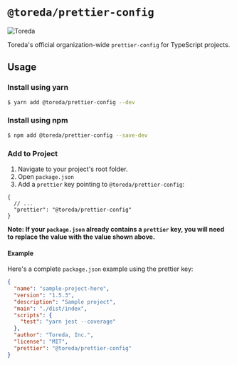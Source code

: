 
# `@toreda/prettier-config`

![Toreda](https://content.toreda.com/logo/toreda-logo.png)

Toreda's official organization-wide `prettier-config` for TypeScript projects.

## Usage

### Install using yarn

```bash
$ yarn add @toreda/prettier-config --dev
```

### Install using npm
```bash
$ npm add @toreda/prettier-config --save-dev
```


### Add to Project
1. Navigate to your project's root folder.
2. Open `package.json`
3. Add a `prettier` key pointing to `@toreda/prettier-config`:

```jsonc
{
  // ...
  "prettier": "@toreda/prettier-config"
}
```

**Note: If your `package.json` already contains a `prettier` key, you will need to replace the value with the value shown above.**

#### Example

Here's a complete `package.json` example using the prettier key:

```json
{
  "name": "sample-project-here",
  "version": "1.5.3",
  "description": "Sample project",
  "main": "./dist/index",
  "scripts": {
    "test": "yarn jest --coverage"
  },
  "author": "Toreda, Inc.",
  "license": "MIT",
  "prettier": "@toreda/prettier-config"
}

```